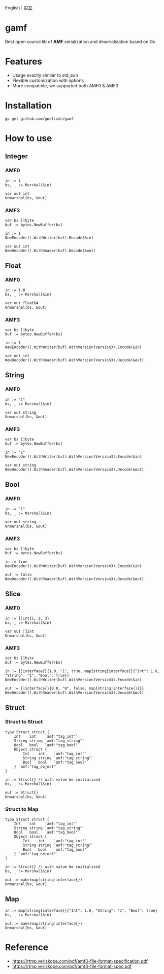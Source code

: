 English | [中文](README.zh_CN.md)

# gamf

Best open source lib of **AMF** serialization and deserialization based on Go.

# Features

- Usage exactly similar to std.json
- Flexible customization with options
- More compatible, we supported both AMF0 & AMF3

# Installation

```
go get github.com/gnolizuh/gamf
```

# How to use

## Integer

### AMF0

```
in := 1
bs, _ := Marshal(&in)

var out int
Unmarshal(bs, &out)
```

### AMF3

```
var bs []byte
buf := bytes.NewBuffer(bs)

in := 1
NewEncoder().WithWriter(buf).Encode(&in)

var out int
NewDecoder().WithReader(buf).Decode(&out)
```

## Float

### AMF0

```
in := 1.0
bs, _ := Marshal(&in)

var out float64
Unmarshal(bs, &out)
```

### AMF3

```
var bs []byte
buf := bytes.NewBuffer(bs)

in := 1
NewEncoder().WithWriter(buf).WithVersion(Version3).Encode(&in)

var out int
NewDecoder().WithReader(buf).WithVersion(Version3).Decode(&out)
```

## String

### AMF0

```
in := "1"
bs, _ := Marshal(&in)

var out string
Unmarshal(bs, &out)
```

### AMF3

```
var bs []byte
buf := bytes.NewBuffer(bs)

in := "1"
NewEncoder().WithWriter(buf).WithVersion(Version3).Encode(&in)

var out string
NewDecoder().WithReader(buf).WithVersion(Version3).Decode(&out)
```

## Bool

### AMF0

```
in := "1"
bs, _ := Marshal(&in)

var out string
Unmarshal(bs, &out)
```

### AMF3

```
var bs []byte
buf := bytes.NewBuffer(bs)

in := true
NewEncoder().WithWriter(buf).WithVersion(Version3).Encode(&in)

out := false
NewDecoder().WithReader(buf).WithVersion(Version3).Decode(&out)
```

## Slice

### AMF0

```
in := []int{1, 2, 3}
bs, _ := Marshal(&in)

var out []int
Unmarshal(bs, &out)
```

### AMF3

```
var bs []byte
buf := bytes.NewBuffer(bs)

in := []interface{}{1.0, "1", true, map[string]interface{}{"Int": 1.0, "String": "1", "Bool": true}}
NewEncoder().WithWriter(buf).WithVersion(Version3).Encode(&in)

out := []interface{}{0.0, "0", false, map[string]interface{}{}}
NewDecoder().WithReader(buf).WithVersion(Version3).Decode(&out)
```

## Struct

### Struct to Struct

```
type Struct struct {
    Int    int    `amf:"tag_int"`
    String string `amf:"tag_string"`
    Bool   bool   `amf:"tag_bool"`
    Object struct {
        Int    int    `amf:"tag_int"`
        String string `amf:"tag_string"`
        Bool   bool   `amf:"tag_bool"`
    } `amf:"tag_object"`
}

in := Struct{} // with value be initialized
bs, _ := Marshal(&in)

out := Struct{}
Unmarshal(bs, &out)
```

### Struct to Map

```
type Struct struct {
    Int    int    `amf:"tag_int"`
    String string `amf:"tag_string"`
    Bool   bool   `amf:"tag_bool"`
    Object struct {
        Int    int    `amf:"tag_int"`
        String string `amf:"tag_string"`
        Bool   bool   `amf:"tag_bool"`
    } `amf:"tag_object"`
}

in := Struct{} // with value be initialized
bs, _ := Marshal(&in)

out := make(map[string]interface{})
Unmarshal(bs, &out)
```

## Map

```
in := map[string]interface{}{"Int": 1.0, "String": "1", "Bool": true}
bs, _ := Marshal(&in)

out := make(map[string]interface{})
Unmarshal(bs, &out)
```

# Reference

- https://rtmp.veriskope.com/pdf/amf0-file-format-specification.pdf
- https://rtmp.veriskope.com/pdf/amf3-file-format-spec.pdf
